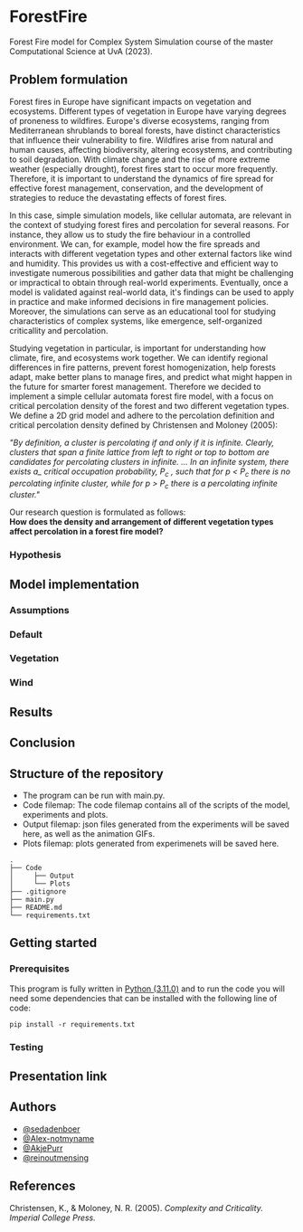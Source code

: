 # ForestFire
Forest Fire model for Complex System Simulation course of the master Computational Science at UvA (2023).

## Problem formulation
Forest fires in Europe have significant impacts on vegetation and ecosystems. Different types of vegetation in Europe have varying degrees of proneness to wildfires. Europe's diverse ecosystems, ranging from Mediterranean shrublands to boreal forests, have distinct characteristics that influence their vulnerability to fire. Wildfires arise from natural and human causes, affecting biodiversity, altering ecosystems, and contributing to soil degradation. With climate change and the rise of more extreme weather (especially drought), forest fires start to occur more frequently. Therefore, it is important to understand the dynamics of fire spread for effective forest management, conservation, and the development of strategies to reduce the devastating effects of forest fires. 

In this case, simple simulation models, like cellular automata, are relevant in the context of studying forest fires and percolation for several reasons. For instance, they allow us to study the fire behaviour in a controlled environment. We can, for example, model how the fire spreads and interacts with different vegetation types and other external factors like wind and humidity. This provides us with a cost-effective and efficient way to investigate numerous possibilities and gather data that might be challenging or impractical to obtain through real-world experiments. Eventually, once a model is validated against real-world data, it's findings can be used to apply in practice and make informed decisions in fire management policies. Moreover, the simulations can serve as an educational tool for studying characteristics of complex systems, like emergence, self-organized criticallity and percolation. 

Studying vegetation in particular, is important for understanding how climate, fire, and ecosystems work together. We can identify regional differences in fire patterns, prevent forest homogenization, help forests adapt, make better plans to manage fires, and predict what might happen in the future for smarter forest management. Therefore we decided to implement a simple cellular automata forest fire model, with a focus on critical percolation density of the forest and two different vegetation types. \
We define a 2D grid model and adhere to the percolation definition and critical percolation density defined by Christensen and Moloney (2005): 

<em>"By definition, a cluster is percolating if and only if it is infinite. Clearly, clusters that span a finite lattice from left to right or top to bottom are candidates for percolating clusters in infinite. ... In an infinite system, there exists a_ critical occupation probability, P<sub>c</sub> , such that for p < P<sub>c</sub> there is no percolating infinite cluster, while for p > P<sub>c</sub> there is a percolating infinite cluster."</em> 

Our research question is formulated as follows: \
**How does the density and arrangement of different vegetation types affect percolation in a forest fire model?**

### Hypothesis

## Model implementation

### Assumptions
### Default 
### Vegetation
### Wind

## Results

## Conclusion

## Structure of the repository
* The program can be run with main.py.
* Code filemap: The code filemap contains all of the scripts of the model, experiments and plots.
* Output filemap: json files generated from the experiments will be saved here, as well as the animation GIFs.
* Plots filemap: plots generated from experimenets will be saved here.

```
.
├── Code    
│     ├── Output
│     └── Plots
├── .gitignore
├── main.py
├── README.md
└── requirements.txt
```
## Getting started
### Prerequisites
This program is fully written in [Python (3.11.0)](https://www.python.org/downloads/) and to run the code you will need some dependencies that can be installed with the following line of code:

`pip install -r requirements.txt`

### Testing

## Presentation link

## Authors
- [@sedadenboer](https://github.com/sedadenboer)
- [@Alex-notmyname](https://github.com/Alex-notmyname)
- [@AkjePurr](https://github.com/AkjePurr)
- [@reinoutmensing](https://github.com/reinoutmensing)

## References
Christensen, K., & Moloney, N. R. (2005). <em>Complexity and Criticality<em>. Imperial College Press.
